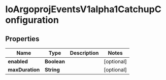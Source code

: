

# IoArgoprojEventsV1alpha1CatchupConfiguration


## Properties

Name | Type | Description | Notes
------------ | ------------- | ------------- | -------------
**enabled** | **Boolean** |  |  [optional]
**maxDuration** | **String** |  |  [optional]



